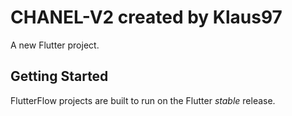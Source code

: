 # CHANEL-V2 created by Klaus97

A new Flutter project.

## Getting Started

FlutterFlow projects are built to run on the Flutter _stable_ release.
